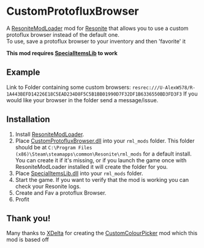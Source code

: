 # CustomProtofluxBrowser
A [ResoniteModLoader](https://github.com/resonite-modding-group/ResoniteModLoader) mod for [Resonite](https://resonite.com/) that allows you to use a custom protoflux browser instead of the default one.<br>
To use, save a protoflux browser to your inventory and then 'favorite' it<br>

<b>This mod requires [SpecialItemsLib](https://github.com/art0007i/SpecialItemsLib) to work</b>

## Example
Link to Folder containing some custom browsers: `resrec:///U-AlexW578/R-1A443BEFD14226E18C5EAD234D8F5C5B1BB01990D7F32DF1B6336550BD3FD3F3`
If you would like your browser in the folder send a message/issue.


## Installation
1. Install [ResoniteModLoader](https://github.com/resonite-modding-group/ResoniteModLoader).
2. Place [CustomProtofluxBrowser.dll](https://github.com/AlexW-578/CustomProtofluxBrowser/releases/latest/download/CustomProtofluxBrowser.dll) into your `rml_mods` folder. This folder should be at `C:\Program Files (x86)\Steam\steamapps\common\Resonite\rml_mods` for a default install. You can create it if it's missing, or if you launch the game once with ResoniteModLoader installed it will create the folder for you.
3. Place [SpecialItemsLib.dll](https://github.com/art0007i/SpecialItemsLib/releases/latest/download/SpecialItemsLib.dll) into your `rml_mods` folder.
4. Start the game. If you want to verify that the mod is working you can check your Resonite logs.
5. Create and Fav a protoflux Browser.
6. Profit
## Thank you!
Many thanks to [XDelta](https://github.com/XDelta) for creating the [CustomColourPicker](https://github.com/XDelta/CustomColorPicker) mod which this mod is based off




